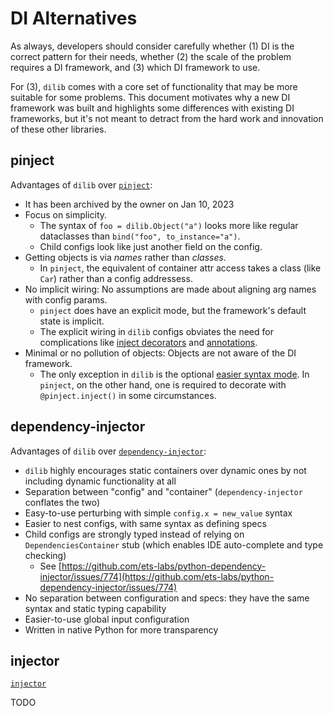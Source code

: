 # DI Alternatives

As always, developers should consider carefully whether (1) DI is the
correct pattern for their needs, whether (2) the scale of the problem
requires a DI framework, and (3) which DI framework to use.

For (3), `dilib` comes with a core set of functionality that may be more
suitable for some problems. This document motivates why a new DI framework
was built and highlights some differences with existing DI frameworks,
but it's not meant to detract from the hard work and innovation of these
other libraries.

## pinject

Advantages of `dilib` over [`pinject`](https://github.com/google/pinject):

- It has been archived by the owner on Jan 10, 2023
- Focus on simplicity.
  - The syntax of `foo = dilib.Object("a")` looks more like
  regular dataclasses than `bind("foo", to_instance="a")`.
  - Child configs look like just another field on the config.
- Getting objects is via *names* rather than *classes*.
  - In `pinject`, the equivalent of container attr access
    takes a class (like `Car`) rather than a config addressess.
- No implicit wiring: No assumptions are made about aligning
arg names with config params.
  - `pinject` does have an explicit mode,
    but the framework's default state is implicit.
  - The explicit wiring in `dilib` configs obviates the need
  for complications like [inject decorators](https://github.com/google/pinject#safety)
  and [annotations](https://github.com/google/pinject#annotations).
- Minimal or no pollution of objects: Objects are not aware of
the DI framework.
  - The only exception in `dilib` is the optional [easier syntax mode](https://ansatzcapital.github.io/dilib/latest/patterns.html#easier-syntax).
  In `pinject`, on the other hand, one is required to
  decorate with `@pinject.inject()` in some circumstances.

## dependency-injector

Advantages of `dilib` over [`dependency-injector`](https://github.com/ets-labs/python-dependency-injector):

- `dilib` highly encourages static containers over dynamic ones
by not including dynamic functionality at all
- Separation between "config" and "container"
(`dependency-injector` conflates the two)
- Easy-to-use perturbing with simple `config.x = new_value` syntax
- Easier to nest configs, with same syntax as defining specs
- Child configs are strongly typed instead of relying on
`DependenciesContainer` stub
(which enables IDE auto-complete and type checking)
  - See [https://github.com/ets-labs/python-dependency-injector/issues/774](https://github.com/ets-labs/python-dependency-injector/issues/774)
- No separation between configuration and specs: they have the same
syntax and static typing capability
- Easier-to-use global input configuration
- Written in native Python for more transparency

## injector

[`injector`](https://github.com/python-injector/injector)

TODO
